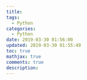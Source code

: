 ```yaml
---
title: 
tags:
  - Python
categories:
  - Python
date: 2019-03-30 01:56:00
updated: 2019-03-30 01:55:49
toc: true
mathjax: true
comments: true
description: 
---
```

